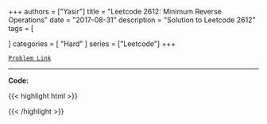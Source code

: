
+++
authors = ["Yasir"]
title = "Leetcode 2612: Minimum Reverse Operations"
date = "2017-08-31"
description = "Solution to Leetcode 2612"
tags = [
    
]
categories = [
    "Hard"
]
series = ["Leetcode"]
+++



[`Problem Link`](https://leetcode.com/problems/minimum-reverse-operations/description/)

---

**Code:**

{{< highlight html >}}

{{< /highlight >}}

